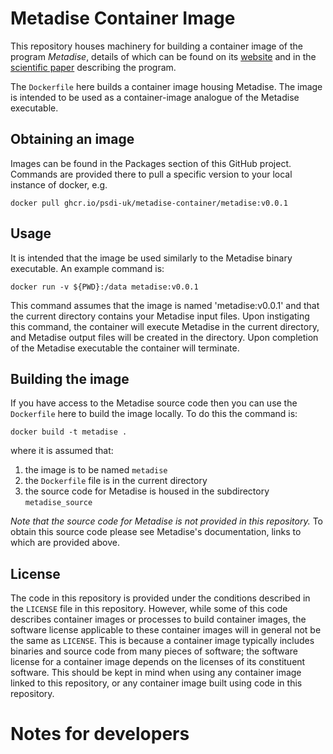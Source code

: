 # Metadise Container Image

This repository houses machinery for building a container image of the
program *Metadise*, details of which can be found on its [website](https://people.bath.ac.uk/chsscp/teach/metadise.bho/) and in the [scientific paper](https://doi.org/10.1039/FT9969200433)
describing the program.

The `Dockerfile` here builds a container image housing Metadise. The
image is intended to be used as a container-image analogue of the
Metadise executable.


## Obtaining an image

Images can be found in the Packages section of this GitHub project.
Commands are provided there to pull a specific version to your local
instance of docker, e.g.
```
docker pull ghcr.io/psdi-uk/metadise-container/metadise:v0.0.1
```


## Usage

It is intended that the image be used similarly to the
Metadise binary executable. An example command is:
```
docker run -v ${PWD}:/data metadise:v0.0.1
```
This command assumes that the image is named 'metadise:v0.0.1' and that the
current directory contains your Metadise input files.
Upon instigating this command, the container will
execute Metadise in the current directory, and Metadise output files
will be created in the directory. Upon completion of the Metadise
executable the container will terminate.


## Building the image

If you have access to the Metadise source code then you can use the `Dockerfile`
here to build the image locally. To do this the command is:
```
docker build -t metadise .
```
where it is assumed that:
1. the image is to be named `metadise`
2. the `Dockerfile` file is in the current directory
3. the source code for Metadise is housed in the subdirectory `metadise_source`

*Note that the source code for Metadise is not provided in this repository.* To
obtain this source code please see Metadise's documentation, links to which
are provided above.


## License

The code in this repository is provided under the conditions
described in the `LICENSE` file in this repository. However, while some of this
code describes container images or processes to build container images,
the software license applicable to these container images will in general not be the
same as `LICENSE`. This is because a container image typically includes binaries
and source code from many pieces of software; the software license for a
container image depends on the licenses of its constituent software.
This should be kept in mind when using any container image linked to this
repository, or any container image built using code in this repository.


# Notes for developers

